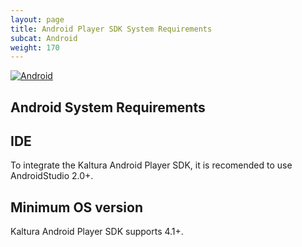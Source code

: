 ```yaml
---
layout: page
title: Android Player SDK System Requirements
subcat: Android
weight: 170
---
```


[![Android](https://img.shields.io/badge/Android-Supported-green.svg)](https://github.com/kaltura/player-sdk-native-ios)

## Android System Requirements 

## IDE 
To integrate the Kaltura Android Player SDK, it is recomended to use AndroidStudio 2.0+. 

## Minimum OS version 
Kaltura Android Player SDK supports 4.1+.


